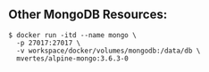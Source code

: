 ## Other MongoDB Resources:

```
$ docker run -itd --name mongo \
  -p 27017:27017 \
  -v workspace/docker/volumes/mongodb:/data/db \
  mvertes/alpine-mongo:3.6.3-0
```
